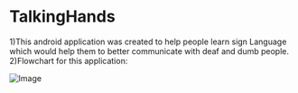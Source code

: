 # TalkingHands

1)This android application was created to help people learn sign Language which would help them to better communicate with deaf and dumb people.
2)Flowchart for this application:

![Image]()
